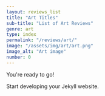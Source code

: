 ```yaml
---
layout: reviews_list
title: "Art Titles"
sub-title: "List of Art Reviews"
genre: art
type: index
permalink: "/reviews/art/"
image: "/assets/img/art/art.png"
image_alt: "Art image"
number: 0
---
```


You're ready to go!

Start developing your Jekyll website.
